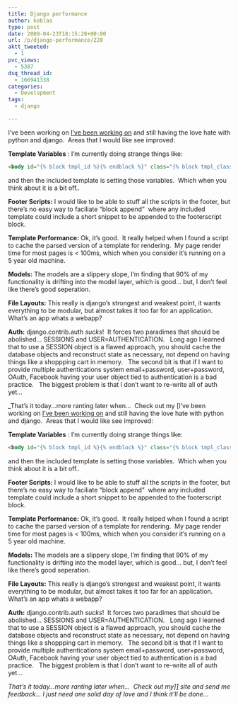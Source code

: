 ```yaml
---
title: Django performance
author: koblas
type: post
date: 2009-04-23T18:15:28+00:00
url: /p/django-performance/228
aktt_tweeted:
  - 1
pvc_views:
  - 5387
dsq_thread_id:
  - 166941338
categories:
  - Development
tags:
  - django

---
```

I&#8217;ve been working on [I&#8217;ve been working on][1] and still having the love hate with python and django.  Areas that I would like see improved:

**Template Variables** : I&#8217;m currently doing strange things like:

```html
<body id="{% block tmpl_id %}{% endblock %}" class="{% block tmpl_class %}{% endblock %}">
```

and then the included template is setting those variables.  Which when you think about it is a bit off..

**Footer Scripts:** I would like to be able to stuff all the scripts in the footer, but there&#8217;s no easy way to faciliate &#8220;block append&#8221;  where any included template could include a short snippet to be appended to the footerscript block.

**Template Performance:** Ok, it&#8217;s good.  It really helped when I found a script to cache the parsed version of a template for rendering.  My page render time for most pages is < 100ms, which when you consider it&#8217;s running on a 5 year old machine.

**Models:** The models are a slippery slope, I&#8217;m finding that 90% of my functionality is drifting into the model layer, which is good&#8230; but, I don&#8217;t feel like there&#8217;s good seperation.

**File Layouts:** This really is django&#8217;s strongest and weakest point, it wants everything to be modular, but almost takes it too far for an application.  What&#8217;s an app whats a webapp?

**Auth:** django.contrib.auth _sucks_!  It forces two paradimes that should be abolished&#8230; SESSIONS and USER=AUTHENTICATION.   Long ago I learned that to use a SESSION object is a flawed approach, you should cache the database objects and reconstruct state as necessary, not depend on having things like a shoppping cart in memory.   The second bit is that if I want to provide multiple authentications system email+password, user+password, OAuth, Facebook having your user object tied to authentication is a bad practice.   The biggest problem is that I don&#8217;t want to re-write all of auth yet&#8230;

_That&#8217;s it today&#8230;more ranting later when&#8230;  Check out my [I&#8217;ve been working on [I&#8217;ve been working on][1] and still having the love hate with python and django.  Areas that I would like see improved:

**Template Variables** : I&#8217;m currently doing strange things like:

```html
<body id="{% block tmpl_id %}{% endblock %}" class="{% block tmpl_class %}{% endblock %}">
```

and then the included template is setting those variables.  Which when you think about it is a bit off..

**Footer Scripts:** I would like to be able to stuff all the scripts in the footer, but there&#8217;s no easy way to faciliate &#8220;block append&#8221;  where any included template could include a short snippet to be appended to the footerscript block.

**Template Performance:** Ok, it&#8217;s good.  It really helped when I found a script to cache the parsed version of a template for rendering.  My page render time for most pages is < 100ms, which when you consider it&#8217;s running on a 5 year old machine.

**Models:** The models are a slippery slope, I&#8217;m finding that 90% of my functionality is drifting into the model layer, which is good&#8230; but, I don&#8217;t feel like there&#8217;s good seperation.

**File Layouts:** This really is django&#8217;s strongest and weakest point, it wants everything to be modular, but almost takes it too far for an application.  What&#8217;s an app whats a webapp?

**Auth:** django.contrib.auth _sucks_!  It forces two paradimes that should be abolished&#8230; SESSIONS and USER=AUTHENTICATION.   Long ago I learned that to use a SESSION object is a flawed approach, you should cache the database objects and reconstruct state as necessary, not depend on having things like a shoppping cart in memory.   The second bit is that if I want to provide multiple authentications system email+password, user+password, OAuth, Facebook having your user object tied to authentication is a bad practice.   The biggest problem is that I don&#8217;t want to re-write all of auth yet&#8230;

_That&#8217;s it today&#8230;more ranting later when&#8230;  Check out my][1] site and send me feedback&#8230; I just need one solid day of love and I think it&#8217;ll be done&#8230;_

 [1]: http://zapquiz.com/
